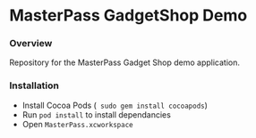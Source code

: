 MasterPass GadgetShop Demo
==========================

### Overview
Repository for the MasterPass Gadget Shop demo application.

### Installation 
- Install Cocoa Pods (` sudo gem install cocoapods`)
- Run `pod install` to install dependancies 
- Open `MasterPass.xcworkspace`

